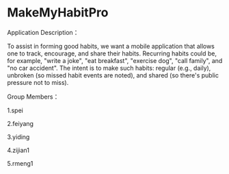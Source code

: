 # MakeMyHabitPro

Application Description：

To assist in forming good habits, we want a mobile application that allows one to track, encourage, and share their habits. Recurring habits could be, for example, "write a joke", "eat breakfast", "exercise dog", "call family", and "no car accident". The intent is to make such habits: regular (e.g., daily), unbroken (so missed habit events are noted), and shared (so there's public pressure not to miss).

Group Members：

1.spei

2.feiyang

3.yiding

4.zijian1

5.rmeng1
